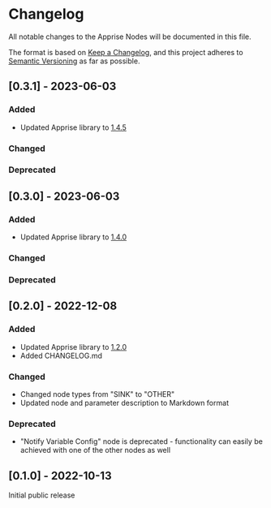 # Changelog

All notable changes to the Apprise Nodes will be documented in this file.

The format is based on [Keep a Changelog](https://keepachangelog.com/en/1.0.0/),
and this project adheres to [Semantic Versioning](https://semver.org/spec/v2.0.0.html) as far as possible.


## [0.3.1] - 2023-06-03

### Added 

- Updated Apprise library to [1.4.5](https://github.com/caronc/apprise/releases/tag/v1.4.5)

### Changed

### Deprecated

## [0.3.0] - 2023-06-03

### Added 

- Updated Apprise library to [1.4.0](https://github.com/caronc/apprise/releases/tag/v1.4.0)

### Changed

### Deprecated

## [0.2.0] - 2022-12-08

### Added 

- Updated Apprise library to [1.2.0](https://github.com/caronc/apprise/releases/tag/v1.2.0)
- Added CHANGELOG.md

### Changed

- Changed node types from "SINK" to "OTHER"
- Updated node and parameter description to Markdown format

### Deprecated

- "Notify Variable Config" node is deprecated - functionality can easily be achieved with one of the other nodes as well

## [0.1.0] - 2022-10-13

Initial public release